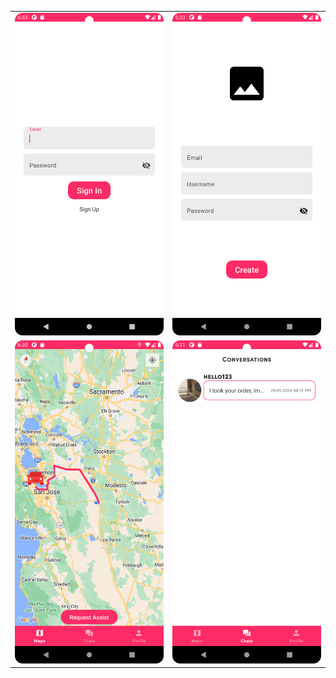 <table>
  <tr>
    <td><img src="screenshots/scr1.png" alt="Скриншот 1" width="300"/></td>
    <td><img src="screenshots/scr2.png" alt="Скриншот 1" width="300"/></td>
  </tr>
  <tr>
    <td><img src="screenshots/scr3.png" alt="Скриншот 1" width="300"/></td>
    <td><img src="screenshots/scr4.png" alt="Скриншот 1" width="300"/></td>
  </tr>
</table>
